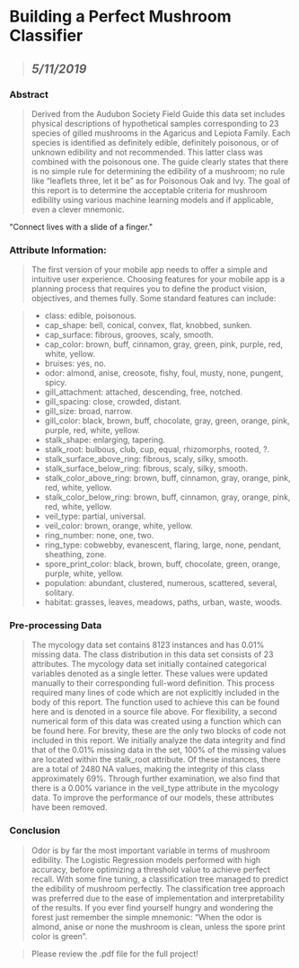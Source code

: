 # Building a Perfect Mushroom Classifier

> ## *5/11/2019*

### Abstract
> Derived from the Audubon Society Field Guide this data set includes physical descriptions of hypothetical samples corresponding to 23 species of gilled mushrooms in the Agaricus and Lepiota Family. Each species is identified as definitely edible, definitely poisonous, or of unknown edibility and not recommended. This latter class was combined with the poisonous one. The guide clearly states that there is no simple rule for determining the edibility of a mushroom; no rule like “leaflets three, let it be” as for Poisonous Oak and Ivy. The goal of this report is to determine the acceptable criteria for mushroom edibility using various machine learning models and if applicable, even a clever mnemonic.

"Connect lives with a slide of a finger."

### Attribute Information:
> The first version of your mobile app needs to offer a simple and intuitive user experience. Choosing features for your mobile app is a planning process that requires you to define the product vision, objectives, and themes fully. Some standard features can include:

> * class: edible, poisonous.
> * cap_shape: bell, conical, convex, flat, knobbed, sunken.
> * cap_surface: fibrous, grooves, scaly, smooth.
> * cap_color: brown, buff, cinnamon, gray, green, pink, purple, red, white, yellow.
> * bruises: yes, no.
> * odor: almond, anise, creosote, fishy, foul, musty, none, pungent, spicy.
> * gill_attachment: attached, descending, free, notched.
> * gill_spacing: close, crowded, distant.
> * gill_size: broad, narrow.
> * gill_color: black, brown, buff, chocolate, gray, green, orange, pink, purple, red, white, yellow.
> * stalk_shape: enlarging, tapering.
> * stalk_root: bulbous, club, cup, equal, rhizomorphs, rooted, ?.
> * stalk_surface_above_ring: fibrous, scaly, silky, smooth.
> * stalk_surface_below_ring: fibrous, scaly, silky, smooth.
> * stalk_color_above_ring: brown, buff, cinnamon, gray, orange, pink, red, white, yellow.
> * stalk_color_below_ring: brown, buff, cinnamon, gray, orange, pink, red, white, yellow.
> * veil_type: partial, universal.
> * veil_color: brown, orange, white, yellow.
> * ring_number: none, one, two.
> * ring_type: cobwebby, evanescent, flaring, large, none, pendant, sheathing, zone.
> * spore_print_color: black, brown, buff, chocolate, green, orange, purple, white, yellow.
> * population: abundant, clustered, numerous, scattered, several, solitary.
> * habitat: grasses, leaves, meadows, paths, urban, waste, woods.

### Pre-processing Data
> The mycology data set contains 8123 instances and has 0.01% missing data. The class distribution in this data set consists of 23 attributes. The mycology data set initially contained categorical variables denoted as a single letter. These values were updated manually to their corresponding full-word definition. This process required many lines of code which are not explicitly included in the body of this report. The function used to achieve this can be found here and is denoted in a source file above. For flexibility, a second numerical form of this data was created using a function which can be found here. For brevity, these are the only two blocks of code not included in this report. We initially analyze the data integrity and find that of the 0.01% missing data in the set, 100% of the missing values are located within the stalk_root attribute. Of these instances, there are a total of 2480 NA values, making the integrity of this class approximately 69%. Through further examination, we also find that there is a 0.00% variance in the veil_type attribute in the mycology data. To improve the performance of our models, these attributes have been removed.


### Conclusion
> Odor is by far the most important variable in terms of mushroom edibility. The Logistic Regression models performed with high accuracy, before optimizing a threshold value to achieve perfect recall. With some fine tuning, a classification tree managed to predict the edibility of mushroom perfectly. The classification tree approach was preferred due to the ease of implementation and interpretability of the results. If you ever find yourself hungry and wondering the forest just remember the simple mnemonic: “When the odor is almond, anise or none the mushroom is clean, unless the spore print color is green”.

> Please review the .pdf file for the full project!
